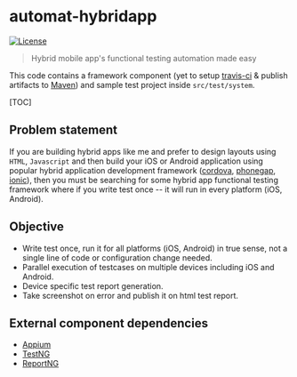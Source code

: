 # automat-hybridapp
[![License](https://img.shields.io/badge/License-Apache%202.0-blue.svg)](https://opensource.org/licenses/Apache-2.0)

> Hybrid mobile app's functional testing automation made easy

This code contains a framework component (yet to setup [travis-ci](https://travis-ci.org/) & 
publish artifacts to [Maven](https://mvnrepository.com/)) and sample test project inside `src/test/system`.


[TOC]

## Problem statement
If you are building hybrid apps like me and prefer to design layouts using `HTML`, `Javascript` 
and then build your iOS or Android application using popular hybrid application development 
framework ([cordova](https://cordova.apache.org/), [phonegap](http://phonegap.com/), 
[ionic](http://ionicframework.com/)), then you must be searching for some hybrid app functional 
testing framework where if you write test once -- it will run in every platform (iOS, Android).

## Objective
 - Write test once, run it for all platforms (iOS, Android) in true sense, not a single line of code or configuration change needed.
 - Parallel execution of testcases on multiple devices including iOS and Android.
 - Device specific test report generation.
 - Take screenshot on error and publish it on html test report.


## External component dependencies
 -  [Appium](http://appium.io/)
 -  [TestNG](http://testng.org/doc/index.html)
 -  [ReportNG](http://reportng.uncommons.org/)

